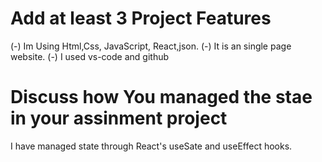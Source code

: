# Add at least 3 Project Features
 (-) Im Using Html,Css, JavaScript, React,json.
 (-) It is an single page website.
 (-) I used vs-code and github
 

# Discuss how You managed the stae in your assinment project

I have managed state through React's useSate and useEffect hooks.
